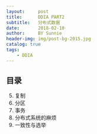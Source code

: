 ```yaml
---
layout:     post
title:      DDIA PART2
subtitle:   分布式数据
date:       2018-02-10
author:     BY Sunnie
header-img: img/post-bg-2015.jpg
catalog: true
tags:
    - DDIA
---
```


## 目录

5. 复制
6. 分区
7. 事务
8. 分布式系统的麻烦
9. 一致性与选举
